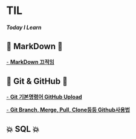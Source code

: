 # TIL
***Today I Learn***

## :star2: **MarkDown** :star2:
[ - **MarkDown 끄적임**](https://github.com/JinSan-RM/TIL/blob/master/TIL%20markdown%2023-01-11.md)
## :tada: **Git & GitHub** :tada:
[ - **Git 기본명령어 GitHub Upload**](https://github.com/JinSan-RM/TIL/blob/master/TIL%20Git%20%26%20GitHub%2023-01-11.md)

[ - **Git Branch, Merge, Pull, Clone등등 Github사용법**](https://github.com/JinSan-RM/TIL/blob/master/Git%20%26%20GitHub%20%ED%98%84%EC%97%85%EB%B0%8F%EC%82%AC%EC%9A%A9%EB%B2%95%2023-01-12.md)

## :boom: **SQL** :boom:
[]()